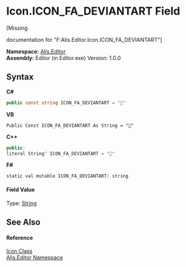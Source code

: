 # Icon.ICON_FA_DEVIANTART Field
 

\[Missing <summary> documentation for "F:Alis.Editor.Icon.ICON_FA_DEVIANTART"\]

**Namespace:**&nbsp;<a href="b150ade4-39de-a232-5f06-d3cdc1b2c538">Alis.Editor</a><br />**Assembly:**&nbsp;Editor (in Editor.exe) Version: 1.0.0

## Syntax

**C#**<br />
``` C#
public const string ICON_FA_DEVIANTART = ""
```

**VB**<br />
``` VB
Public Const ICON_FA_DEVIANTART As String = ""
```

**C++**<br />
``` C++
public:
literal String^ ICON_FA_DEVIANTART = ""
```

**F#**<br />
``` F#
static val mutable ICON_FA_DEVIANTART: string
```


#### Field Value
Type: <a href="https://docs.microsoft.com/dotnet/api/system.string" target="_blank">String</a>

## See Also


#### Reference
<a href="cc0f883c-67f8-f772-c6d7-a60b129f22a7">Icon Class</a><br /><a href="b150ade4-39de-a232-5f06-d3cdc1b2c538">Alis.Editor Namespace</a><br />